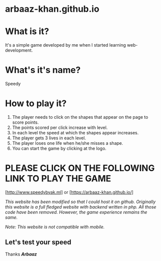 # arbaaz-khan.github.io

# What is it?
It's a simple game developed by me when I started learning web-development.

# What's it's name?
Speedy

# How to play it?
1) The player needs to click on the shapes that appear on the page to score points.
2) The points scored per click increase with level.
3) In each level the speed at which the shapes appear increases.
4) The player gets 3 lives in each level.
5) The player loses one life when he/she misses a shape.
6) You can start the game by clicking at the logo.

# PLEASE CLICK ON THE FOLLOWING LINK TO PLAY THE GAME
[http://www.speedybyak.ml]
or
[https://arbaaz-khan.github.io/]

_This website has been modified so that I could host it on github. Originally this website is a full fledged website with backend written in php._
_All those code have been removed._
_However, the game experience remains the same._

_Note: This website is not compatible with mobile._

## Let's test your speed

Thanks
**_Arbaaz_**
